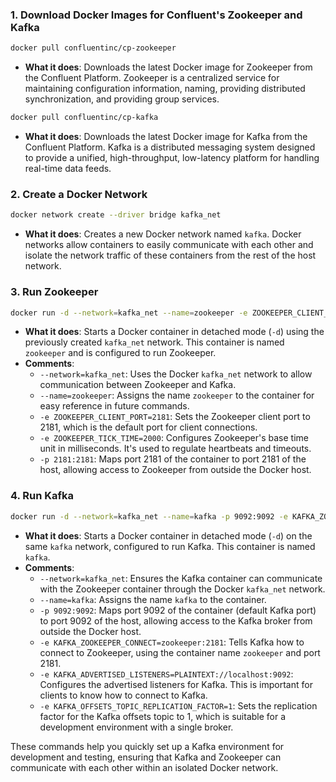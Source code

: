 ### 1. Download Docker Images for Confluent's Zookeeper and Kafka

```bash
docker pull confluentinc/cp-zookeeper
```
- **What it does**: Downloads the latest Docker image for Zookeeper from the Confluent Platform. Zookeeper is a centralized service for maintaining configuration information, naming, providing distributed synchronization, and providing group services.

```bash
docker pull confluentinc/cp-kafka
```
- **What it does**: Downloads the latest Docker image for Kafka from the Confluent Platform. Kafka is a distributed messaging system designed to provide a unified, high-throughput, low-latency platform for handling real-time data feeds.

### 2. Create a Docker Network

```bash
docker network create --driver bridge kafka_net
```
- **What it does**: Creates a new Docker network named `kafka`. Docker networks allow containers to easily communicate with each other and isolate the network traffic of these containers from the rest of the host network.

### 3. Run Zookeeper

```bash
docker run -d --network=kafka_net --name=zookeeper -e ZOOKEEPER_CLIENT_PORT=2181 -e ZOOKEEPER_TICK_TIME=2000 -p 2181:2181 confluentinc/cp-zookeeper:latest
```
- **What it does**: Starts a Docker container in detached mode (`-d`) using the previously created `kafka_net` network. This container is named `zookeeper` and is configured to run Zookeeper.
- **Comments**:
  - `--network=kafka_net`: Uses the Docker `kafka_net` network to allow communication between Zookeeper and Kafka.
  - `--name=zookeeper`: Assigns the name `zookeeper` to the container for easy reference in future commands.
  - `-e ZOOKEEPER_CLIENT_PORT=2181`: Sets the Zookeeper client port to 2181, which is the default port for client connections.
  - `-e ZOOKEEPER_TICK_TIME=2000`: Configures Zookeeper's base time unit in milliseconds. It's used to regulate heartbeats and timeouts.
  - `-p 2181:2181`: Maps port 2181 of the container to port 2181 of the host, allowing access to Zookeeper from outside the Docker host.

### 4. Run Kafka

```bash
docker run -d --network=kafka_net --name=kafka -p 9092:9092 -e KAFKA_ZOOKEEPER_CONNECT=zookeeper:2181 -e KAFKA_ADVERTISED_LISTENERS=PLAINTEXT://localhost:9092 -e KAFKA_OFFSETS_TOPIC_REPLICATION_FACTOR=1 confluentinc/cp-kafka:latest
```
- **What it does**: Starts a Docker container in detached mode (`-d`) on the same `kafka` network, configured to run Kafka. This container is named `kafka`.
- **Comments**:
  - `--network=kafka_net`: Ensures the Kafka container can communicate with the Zookeeper container through the Docker `kafka_net` network.
  - `--name=kafka`: Assigns the name `kafka` to the container.
  - `-p 9092:9092`: Maps port 9092 of the container (default Kafka port) to port 9092 of the host, allowing access to the Kafka broker from outside the Docker host.
  - `-e KAFKA_ZOOKEEPER_CONNECT=zookeeper:2181`: Tells Kafka how to connect to Zookeeper, using the container name `zookeeper` and port 2181.
  - `-e KAFKA_ADVERTISED_LISTENERS=PLAINTEXT://localhost:9092`: Configures the advertised listeners for Kafka. This is important for clients to know how to connect to Kafka.
  - `-e KAFKA_OFFSETS_TOPIC_REPLICATION_FACTOR=1`: Sets the replication factor for the Kafka offsets topic to 1, which is suitable for a development environment with a single broker.

These commands help you quickly set up a Kafka environment for development and testing, ensuring that Kafka and Zookeeper can communicate with each other within an isolated Docker network.
